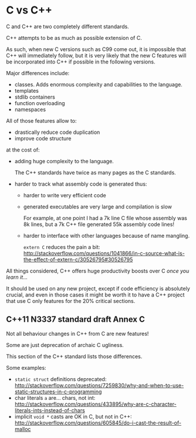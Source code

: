 # C vs C++

C and C++ are two completely different standards.

C++ attempts to be as much as possible extension of C.

As such, when new C versions such as C99 come out, it is impossible that C++ will immediately follow, but it is very likely that the new C features will be incorporated into C++ if possible in the following versions.

Major differences include:

- classes. Adds enormous complexity and capabilities to the language.
- templates
- stdlib containers
- function overloading
- namespaces

All of those features allow to:

- drastically reduce code duplication
- improve code structure

at the cost of:

-   adding huge complexity to the language.

    The C++ standards have twice as many pages as the C standards.

-   harder to track what assembly code is generated thus:

    -   harder to write very efficient code

    -   generated executables are very large and compilation is slow

        For example, at one point I had a 7k line C file whose assembly was 8k lines, but a 7k C++ file generated 55k assembly code lines!

    -   harder to interface with other languages because of name mangling.

        `extern C` reduces the pain a bit: http://stackoverflow.com/questions/1041866/in-c-source-what-is-the-effect-of-extern-c/30526795#30526795

All things considered, C++ offers huge productivity boosts over C *once you learn it*...

It should be used on any new project, except if code efficiency is absolutely crucial, and even in those cases it might be worth it to have a C++ project that use C only features for the 20% critical sections.

## C++11 N3337 standard draft Annex C

Not all behaviour changes in C++ from C are new features!

Some are just deprecation of archaic C ugliness.

This section of the C++ standard lists those differences.

Some examples:

- `static struct` definitions deprecated: <http://stackoverflow.com/questions/7259830/why-and-when-to-use-static-structures-in-c-programming>
- char literals `a` are... chars, not int: <http://stackoverflow.com/questions/433895/why-are-c-character-literals-ints-instead-of-chars>
- implicit `void *` casts are OK in C, but not in C++: <http://stackoverflow.com/questions/605845/do-i-cast-the-result-of-malloc>

